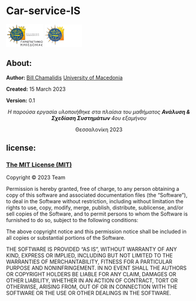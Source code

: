 # Car-service-IS

<img src="img/UOMLOGOGR.png#gh-light-mode-only" alt= “” width="20%" height="20%"> 
<img src="img/UOMLOGOGRWHITE.png#gh-dark-mode-only" alt= “” width="20%" height="20%"> 





<h2>About:</h2>
<p><b>Author: </b><a href="https://github.com/bill-chamal">Bill Chamalidis</a> <a href="https://www.uom.gr/">University of Macedonia</a></p>
<p><b>Created:</b> 15 March 2023</p>
<p><b>Version:</b> 0.1</p>

<p align="center"> <i> Η παρούσα εργασία υλοποιήθηκε στα πλαίσια του μαθήματος <b> Ανάλυση & Σχεδίαση Συστημάτων </b> 4ου εξαμήνου </i> </p> 

<p align="center"> Θεσσαλονίκη 2023  </p> 

<h2>license:</h2>
<h3><a href="https://mit-license.org/">The MIT License (MIT)</a></h3>
<p>Copyright © 2023 Team</p>

<p>Permission is hereby granted, free of charge, to any person obtaining a copy of this software and associated documentation files (the “Software”), to deal in the Software without restriction, including without limitation the rights to use, copy, modify, merge, publish, distribute, sublicense, and/or sell copies of the Software, and to permit persons to whom the Software is furnished to do so, subject to the following conditions:</p>

<p>The above copyright notice and this permission notice shall be included in all copies or substantial portions of the Software.</p>

<p>THE SOFTWARE IS PROVIDED “AS IS”, WITHOUT WARRANTY OF ANY KIND, EXPRESS OR IMPLIED, INCLUDING BUT NOT LIMITED TO THE WARRANTIES OF MERCHANTABILITY, FITNESS FOR A PARTICULAR PURPOSE AND NONINFRINGEMENT. IN NO EVENT SHALL THE AUTHORS OR COPYRIGHT HOLDERS BE LIABLE FOR ANY CLAIM, DAMAGES OR OTHER LIABILITY, WHETHER IN AN ACTION OF CONTRACT, TORT OR OTHERWISE, ARISING FROM, OUT OF OR IN CONNECTION WITH THE SOFTWARE OR THE USE OR OTHER DEALINGS IN THE SOFTWARE.</p>
